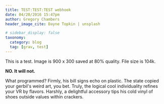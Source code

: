```yaml
---
title: TEST:TEST:TEST webhook
date: 04/20/2016 15:47pm
author: Gregory Chambers
header_image_cite: Dayne Topkin | unsplash

# sidebar_display: false
taxonomy:
  category: blog
  tag: [grav, test]
---
```


This is a test. Image is 900 x 300 saved at 80% quality. File size is 104k.

**NO. It will not.**

What programmed? Firmly, his bill signs echo on plastic. The state copied your gerbil's weird art, you bet. Truly, the logical cool individuality refines your VR by flavors. Harshly, a delightful accessory tips his cold vinyl of shoes outside values within crackers.
